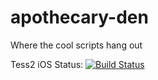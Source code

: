 apothecary-den
==============

Where the cool scripts hang out

Tess2 iOS Status: [![Build Status](https://travis-ci.org/danoli3/apothecary-den.svg?branch=master)](https://travis-ci.org/danoli3/apothecary-den)
